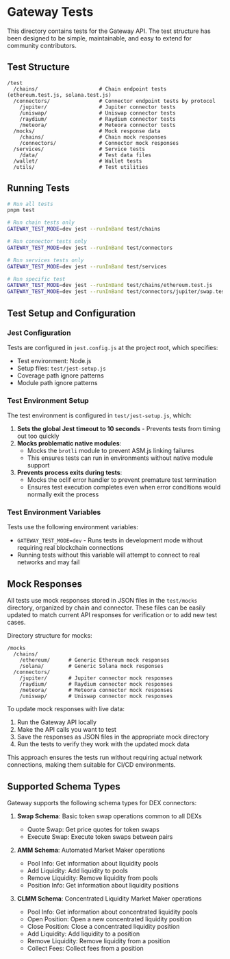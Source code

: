 # Gateway Tests

This directory contains tests for the Gateway API. The test structure has been designed to be simple, maintainable, and easy to extend for community contributors.

## Test Structure

```
/test
  /chains/                    # Chain endpoint tests (ethereum.test.js, solana.test.js)
  /connectors/                # Connector endpoint tests by protocol
    /jupiter/                 # Jupiter connector tests
    /uniswap/                 # Uniswap connector tests
    /raydium/                 # Raydium connector tests
    /meteora/                 # Meteora connector tests
  /mocks/                     # Mock response data
    /chains/                  # Chain mock responses
    /connectors/              # Connector mock responses
  /services/                  # Service tests
    /data/                    # Test data files
  /wallet/                    # Wallet tests
  /utils/                     # Test utilities
```

## Running Tests

```bash
# Run all tests
pnpm test

# Run chain tests only
GATEWAY_TEST_MODE=dev jest --runInBand test/chains

# Run connector tests only
GATEWAY_TEST_MODE=dev jest --runInBand test/connectors

# Run services tests only
GATEWAY_TEST_MODE=dev jest --runInBand test/services

# Run specific test
GATEWAY_TEST_MODE=dev jest --runInBand test/chains/ethereum.test.js
GATEWAY_TEST_MODE=dev jest --runInBand test/connectors/jupiter/swap.test.js
```

## Test Setup and Configuration

### Jest Configuration

Tests are configured in `jest.config.js` at the project root, which specifies:

- Test environment: Node.js
- Setup files: `test/jest-setup.js`
- Coverage path ignore patterns
- Module path ignore patterns

### Test Environment Setup

The test environment is configured in `test/jest-setup.js`, which:

1. **Sets the global Jest timeout to 10 seconds** - Prevents tests from timing out too quickly
2. **Mocks problematic native modules**:
   - Mocks the `brotli` module to prevent ASM.js linking failures
   - This ensures tests can run in environments without native module support
3. **Prevents process exits during tests**:
   - Mocks the oclif error handler to prevent premature test termination
   - Ensures test execution completes even when error conditions would normally exit the process

### Test Environment Variables

Tests use the following environment variables:

- `GATEWAY_TEST_MODE=dev` - Runs tests in development mode without requiring real blockchain connections
- Running tests without this variable will attempt to connect to real networks and may fail

## Mock Responses

All tests use mock responses stored in JSON files in the `test/mocks` directory, organized by chain and connector. These files can be easily updated to match current API responses for verification or to add new test cases.

Directory structure for mocks:
```
/mocks
  /chains/
    /ethereum/      # Generic Ethereum mock responses
    /solana/        # Generic Solana mock responses
  /connectors/
    /jupiter/       # Jupiter connector mock responses
    /raydium/       # Raydium connector mock responses
    /meteora/       # Meteora connector mock responses
    /uniswap/       # Uniswap connector mock responses
```

To update mock responses with live data:

1. Run the Gateway API locally
2. Make the API calls you want to test
3. Save the responses as JSON files in the appropriate mock directory
4. Run the tests to verify they work with the updated mock data

This approach ensures the tests run without requiring actual network connections, making them suitable for CI/CD environments.

## Supported Schema Types

Gateway supports the following schema types for DEX connectors:

1. **Swap Schema**: Basic token swap operations common to all DEXs
   - Quote Swap: Get price quotes for token swaps
   - Execute Swap: Execute token swaps between pairs

2. **AMM Schema**: Automated Market Maker operations
   - Pool Info: Get information about liquidity pools
   - Add Liquidity: Add liquidity to pools
   - Remove Liquidity: Remove liquidity from pools
   - Position Info: Get information about liquidity positions

3. **CLMM Schema**: Concentrated Liquidity Market Maker operations
   - Pool Info: Get information about concentrated liquidity pools
   - Open Position: Open a new concentrated liquidity position
   - Close Position: Close a concentrated liquidity position
   - Add Liquidity: Add liquidity to a position
   - Remove Liquidity: Remove liquidity from a position
   - Collect Fees: Collect fees from a position